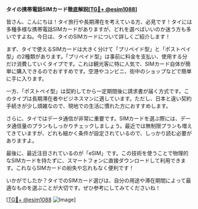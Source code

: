 **タイの携帯電話SIMカード徹底解説[[TG💪+ @esim1088](https://t.me/s/esim1088)]**

皆さん、こんにちは！タイ旅行や長期滞在を考えている方、必見です！タイには多種多様な携帯電話SIMカードがありますが、どれを選べばいいのか迷う方も多いですよね。今日は、タイのSIMカードについて詳しくご紹介します！

まず、タイで使えるSIMカードは大きく分けて「プリペイド型」と「ポストペイ型」の2種類があります。「プリペイド型」は事前に料金を支払い、使用する分だけ消費していくタイプです。これは観光客に特に人気で、SIMカード自体が簡単に購入できるのでおすすめです。空港やコンビニ、街中のショップなどで簡単に手に入ります。

一方、「ポストペイ型」は契約してから一定期間後に請求書が届く方式です。このタイプは長期滞在者やビジネスマンに適しています。ただし、日本と違い契約手続きが少し煩雑なので、現地での生活に慣れた方におすすめします。

さらに、タイではデータ通信が非常に重要です。SIMカードを選ぶ際には、データ通信量のプランもしっかりチェックしましょう。最近では無制限プランも増えてきていますが、どれも細かく条件が設定されているので、しっかり読む必要がありますよ。

最後に、最近注目されているのが「eSIM」です。この技術を使うことで物理的なSIMカードを持たずに、スマートフォンに直接ダウンロードして利用できます。これならSIMカードの紛失や忘れもなく便利です！

いかがでしたか？タイでのSIMカード選びは、自分の用途や滞在期間によって最適なものを選ぶことが大切です。ぜひ参考にしてみてくださいね！

[[TG💪+ @esim1088](https://t.me/s/esim1088) ![Image](https://i.postimg.cc/Y0z9fWf4/image.png)]